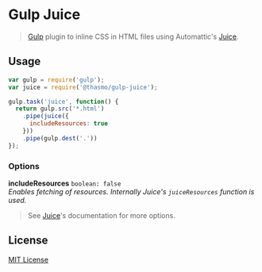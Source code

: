 # Gulp Juice
> [Gulp][gulp] plugin to inline CSS in HTML files using Automattic's [Juice][juice].

## Usage
```js
var gulp = require('gulp');
var juice = require('@thasmo/gulp-juice');

gulp.task('juice', function() {
  return gulp.src('*.html')
    .pipe(juice({
      includeResources: true
    }))
    .pipe(gulp.dest('.'))
});
```

### Options

**includeResources** `boolean: false`<br>
*Enables fetching of resources. Internally Juice's `juiceResources` function is used.*

> See [Juice][juice]'s documentation for more options.

## License
[MIT License][license]

[gulp]: http://gulpjs.com/
[juice]: https://github.com/Automattic/juice
[license]: https://thasmo.mit-license.org/
